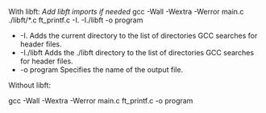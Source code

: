 With libft:
*Add libft imports if needed*
gcc -Wall -Wextra -Werror main.c ./libft/*.c ft_printf.c -I. -I./libft -o program

- -I.
    Adds the current directory to the list of directories GCC searches for header files.
- -I./libft
    Adds the ./libft directory to the list of directories GCC searches for header files.
- -o program
    Specifies the name of the output file.

Without libft:

gcc -Wall -Wextra -Werror main.c ft_printf.c -o program